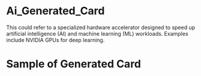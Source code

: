 # Ai_Generated_Card
This could refer to a specialized hardware accelerator designed to speed up artificial intelligence (AI) and machine learning (ML) workloads. Examples include NVIDIA GPUs for deep learning.
<h1>Sample of Generated Card</h1>

